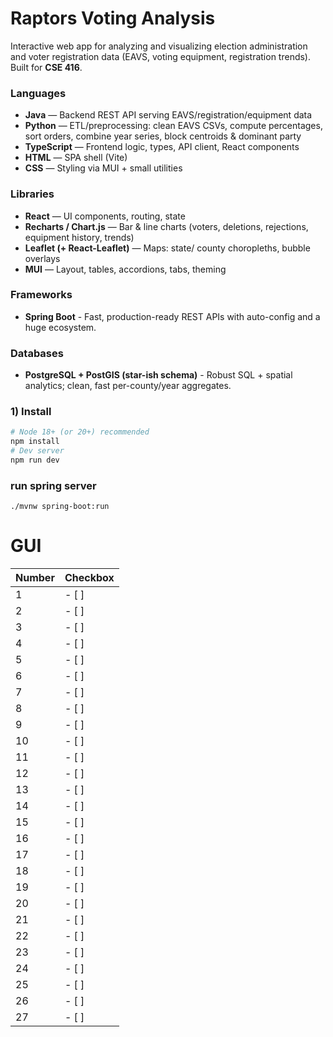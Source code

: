 # Raptors Voting Analysis

Interactive web app for analyzing and visualizing election administration and voter
registration data (EAVS, voting equipment, registration trends). Built for **CSE 416**.

### Languages
- **Java** — Backend REST API serving EAVS/registration/equipment data
- **Python** — ETL/preprocessing: clean EAVS CSVs, compute percentages, sort orders,
  combine year series, block centroids & dominant party
- **TypeScript** — Frontend logic, types, API client, React components
- **HTML** — SPA shell (Vite)
- **CSS** — Styling via MUI + small utilities

### Libraries
- **React** — UI components, routing, state
- **Recharts / Chart.js** — Bar & line charts (voters, deletions, rejections, equipment history, trends)
- **Leaflet (+ React-Leaflet)** — Maps: state/ county choropleths, bubble overlays
- **MUI** — Layout, tables, accordions, tabs, theming

### Frameworks
- **Spring Boot** - Fast, production-ready REST APIs with auto-config and a huge ecosystem.

### Databases
- **PostgreSQL + PostGIS (star-ish schema)** -  Robust SQL + spatial analytics; clean, fast per-county/year aggregates.

### 1) Install
```bash
# Node 18+ (or 20+) recommended
npm install
# Dev server
npm run dev
```

### run spring server
``` cd raptors-backend
./mvnw spring-boot:run
```

# GUI

| Number | Checkbox |
|--------|----------|
| 1      | - [ ]      |
| 2      | - [ ]      |
| 3      | - [ ]      |
| 4      | - [ ]      |
| 5      | - [ ]      |
| 6      | - [ ]      |
| 7      | - [ ]      |
| 8      | - [ ]      |
| 9      | - [ ]      |
| 10     | - [ ]      |
| 11     | - [ ]      |
| 12     | - [ ]      |
| 13     | - [ ]      |
| 14     | - [ ]      |
| 15     | - [ ]      |
| 16     | - [ ]      |
| 17     | - [ ]      |
| 18     | - [ ]      |
| 19     | - [ ]      |
| 20     | - [ ]      |
| 21     | - [ ]      |
| 22     | - [ ]      |
| 23     | - [ ]      |
| 24     | - [ ]      |
| 25     | - [ ]      |
| 26     | - [ ]      |
| 27     | - [ ]      |
